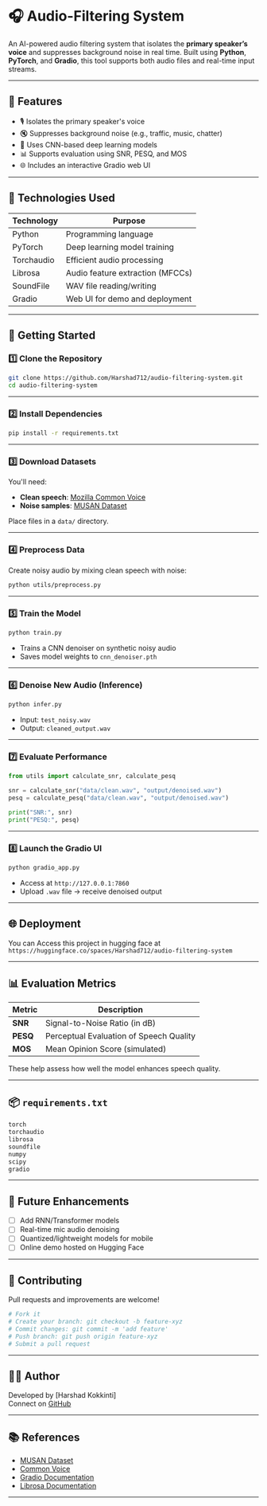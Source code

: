 # 🎧 Audio-Filtering System

An AI-powered audio filtering system that isolates the **primary speaker’s voice** and suppresses background noise in real time. Built using **Python**, **PyTorch**, and **Gradio**, this tool supports both audio files and real-time input streams.

---

## 📌 Features

- 🎙️ Isolates the primary speaker's voice
- 🔇 Suppresses background noise (e.g., traffic, music, chatter)
- 🧠 Uses CNN-based deep learning models
- 📊 Supports evaluation using SNR, PESQ, and MOS
- 🌐 Includes an interactive Gradio web UI

---

## 🧠 Technologies Used

| Technology     | Purpose                          |
|----------------|----------------------------------|
| Python         | Programming language             |
| PyTorch        | Deep learning model training     |
| Torchaudio     | Efficient audio processing       |
| Librosa        | Audio feature extraction (MFCCs) |
| SoundFile      | WAV file reading/writing         |
| Gradio         | Web UI for demo and deployment   |

---


## 🚀 Getting Started

### 1️⃣ Clone the Repository

```bash
git clone https://github.com/Harshad712/audio-filtering-system.git
cd audio-filtering-system
```

---

### 2️⃣ Install Dependencies

```bash
pip install -r requirements.txt
```

---

### 3️⃣ Download Datasets

You'll need:

- **Clean speech**: [Mozilla Common Voice](https://commonvoice.mozilla.org/)
- **Noise samples**: [MUSAN Dataset](https://www.openslr.org/17/)

Place files in a `data/` directory.

---

### 4️⃣ Preprocess Data

Create noisy audio by mixing clean speech with noise:

```bash
python utils/preprocess.py
```

---

### 5️⃣ Train the Model

```bash
python train.py
```

- Trains a CNN denoiser on synthetic noisy audio
- Saves model weights to `cnn_denoiser.pth`

---

### 6️⃣ Denoise New Audio (Inference)

```bash
python infer.py
```

- Input: `test_noisy.wav`
- Output: `cleaned_output.wav`

---

### 7️⃣ Evaluate Performance

```python
from utils import calculate_snr, calculate_pesq

snr = calculate_snr("data/clean.wav", "output/denoised.wav")
pesq = calculate_pesq("data/clean.wav", "output/denoised.wav")

print("SNR:", snr)
print("PESQ:", pesq)
```

---

### 8️⃣ Launch the Gradio UI

```bash
python gradio_app.py
```

- Access at `http://127.0.0.1:7860`
- Upload `.wav` file → receive denoised output

---

## 🌐 Deployment

You can Access this project in hugging face at `https://huggingface.co/spaces/Harshad712/audio-filtering-system`

---

## 📊 Evaluation Metrics

| Metric | Description                              |
|--------|------------------------------------------|
| **SNR**  | Signal-to-Noise Ratio (in dB)             |
| **PESQ** | Perceptual Evaluation of Speech Quality  |
| **MOS**  | Mean Opinion Score (simulated)           |

These help assess how well the model enhances speech quality.

---

## 📦 `requirements.txt`

```txt
torch
torchaudio
librosa
soundfile
numpy
scipy
gradio
```

---


## 🔧 Future Enhancements

- [ ] Add RNN/Transformer models
- [ ] Real-time mic audio denoising
- [ ] Quantized/lightweight models for mobile
- [ ] Online demo hosted on Hugging Face

---

## 🤝 Contributing

Pull requests and improvements are welcome!

```bash
# Fork it
# Create your branch: git checkout -b feature-xyz
# Commit changes: git commit -m 'add feature'
# Push branch: git push origin feature-xyz
# Submit a pull request
```

---

## 👨‍💻 Author

Developed by [Harshad Kokkinti]  
Connect on [GitHub](https://github.com/Harshad712)

---

## 📚 References

- [MUSAN Dataset](https://www.openslr.org/17/)
- [Common Voice](https://commonvoice.mozilla.org/)
- [Gradio Documentation](https://www.gradio.app/)
- [Librosa Documentation](https://librosa.org/doc/latest/index.html)

---
